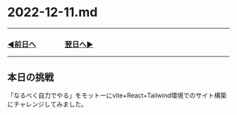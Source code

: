 # 2022-12-11.md

---

### [◀️前日へ](https://github.com/yuasys/chatty-journal/blob/main/2022/12/2022-12-10.md)&emsp;&emsp;&emsp;&emsp;[翌日へ▶️](https://github.com/yuasys/chatty-journal/blob/main/2022/12/2022-12-12.md)

---

## 本日の挑戦

「なるべく自力でやる」をモットーにvite+React+Tailwind環境でのサイト構築にチャレンジしてみました。
